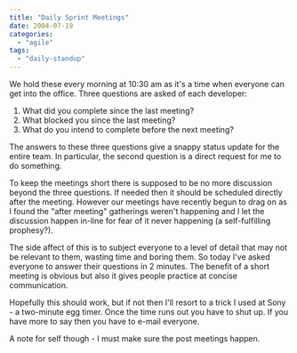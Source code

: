 ```yaml
---
title: "Daily Sprint Meetings"
date: 2004-07-19
categories: 
  - "agile"
tags: 
  - "daily-standup"
---
```


We hold these every morning at 10:30 am as it's a time when everyone can get into the office. Three questions are asked of each developer:

1. What did you complete since the last meeting?
2. What blocked you since the last meeting?
3. What do you intend to complete before the next meeting?

The answers to these three questions give a snappy status update for the entire team. In particular, the second question is a direct request for me to do something.

To keep the meetings short there is supposed to be no more discussion beyond the three questions. If needed then it should be scheduled directly after the meeting. However our meetings have recently begun to drag on as I found the "after meeting" gatherings weren't happening and I let the discussion happen in-line for fear of it never happening (a self-fulfilling prophesy?).

The side affect of this is to subject everyone to a level of detail that may not be relevant to them, wasting time and boring them. So today I've asked everyone to answer their questions in 2 minutes. The benefit of a short meeting is obvious but also it gives people practice at concise communication.

Hopefully this should work, but if not then I'll resort to a trick I used at Sony - a two-minute egg timer. Once the time runs out you have to shut up. If you have more to say then you have to e-mail everyone.

A note for self though - I must make sure the post meetings happen.
